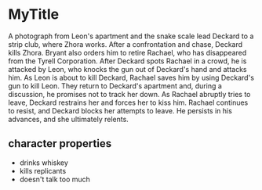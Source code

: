 # MyTitle
A photograph from Leon's apartment and the snake scale lead Deckard to a strip club, where Zhora works. After a confrontation and chase, Deckard kills Zhora. Bryant also orders him to retire Rachael, who has disappeared from the Tyrell Corporation. After Deckard spots Rachael in a crowd, he is attacked by Leon, who knocks the gun out of Deckard's hand and attacks him. As Leon is about to kill Deckard, Rachael saves him by using Deckard's gun to kill Leon. They return to Deckard's apartment and, during a discussion, he promises not to track her down. As Rachael abruptly tries to leave, Deckard restrains her and forces her to kiss him. Rachael continues to resist, and Deckard blocks her attempts to leave. He persists in his advances, and she ultimately relents.
## character properties
* drinks whiskey
* kills replicants
* doesn't talk too much
